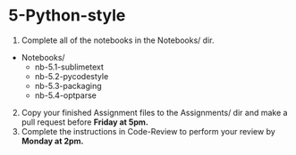 
# 5-Python-style


1. Complete all of the notebooks in the Notebooks/ dir. 

+ Notebooks/
    - nb-5.1-sublimetext
    - nb-5.2-pycodestyle
    - nb-5.3-packaging
    - nb-5.4-optparse

2. Copy your finished Assignment files to the Assignments/ dir and make a pull 
request before **Friday at 5pm.**
3. Complete the instructions in Code-Review to perform your review by **Monday at 2pm.**

